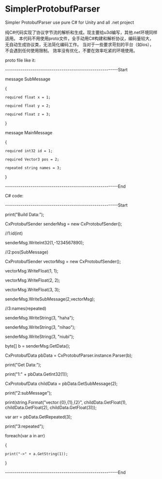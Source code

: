 # SimplerProtobufParser
Simpler ProtobufParser use pure C# for Unity and all .net project

纯C#代码实现了协议字节流的解析和生成。现主要给u3d编写，其他.net环境同样适用。
本代码不用使用proto文件，全手动用C#构建和解析协议，编码量较大，无自动生成协议类，无法简化编码工作。
当对于一些要求苛刻的平台（如ios），不会遇到任何使用限制。
效率没有优化，不要在效率吃紧的环境使用。


proto file like it:

----------------------------------------------------------Start

message SubMessage

{

	required float x = 1;
	
	required float y = 2;
	
	required float z = 3;
	
}

message MainMessage

{

	required int32 id = 1;
	
	required Vector3 pos = 2;
	
	repeated string names = 3;
}

----------------------------------------------------------End


C# code:

----------------------------------------------------------Start

print("Build Data:");

CxProtobufSender senderMsg = new CxProtobufSender();

//1:id(int)

senderMsg.WriteInt32(1,-1234567890);

//2:pos(SubMessage)

CxProtobufSender vectorMsg = new CxProtobufSender();

vectorMsg.WriteFloat(1, 1);

vectorMsg.WriteFloat(2, 2);

vectorMsg.WriteFloat(3, 3);

senderMsg.WriteSubMessage(2,vectorMsg);

//3:names(repeated)

senderMsg.WriteString(3, "haha");

senderMsg.WriteString(3, "nihao");

senderMsg.WriteString(3, "niubi");



byte[] b = senderMsg.GetData();

CxProtobufData pbData = CxProtobufParser.instance.Parser(b);

print("Get Data:");

print("1:" + pbData.GetInt32(1));

CxProtobufData childData = pbData.GetSubMessage(2);



print("2:subMessage");

print(string.Format("vector:{0},{1},{2}", childData.GetFloat(1), childData.GetFloat(2), childData.GetFloat(3)));



var arr = pbData.GetRepeated(3);

print("3:repeated");

foreach(var a in arr)

{

    print("->" + a.GetString(1));
    
}

----------------------------------------------------------End

